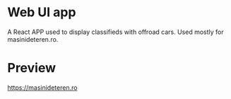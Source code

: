 # Web UI app 

A React APP used to display classifieds with offroad cars.  Used mostly for masinideteren.ro. 

# Preview
https://masinideteren.ro
